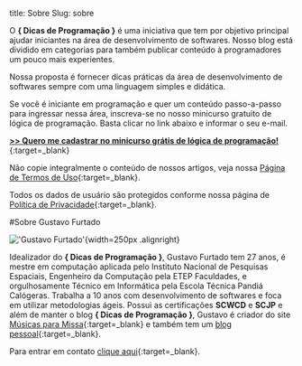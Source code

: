 title: Sobre
Slug: sobre

O **{ Dicas de Programação }** é uma iniciativa que tem por objetivo
principal ajudar iniciantes na área de desenvolvimento de softwares.
Nosso blog está dividido em categorias para também publicar conteúdo à
programadores um pouco mais experientes.

Nossa proposta é fornecer dicas práticas da área de desenvolvimento de
softwares sempre com uma linguagem simples e didática.

Se você é iniciante em programação e quer um conteúdo passo-a-passo para
ingressar nessa área, inscreva-se no nosso minicurso gratuito de lógica
de programação. Basta clicar no link abaixo e informar o seu e-mail.

[**>> Quero me cadastrar no minicurso grátis de lógica de programação!**](http://mclp.dicasdeprogramacao.com.br/){:target=\_blank}

Não copie integralmente o conteúdo de nossos artigos, veja nossa [Página
de Termos de
Uso](/termos-de-uso "Termos de Uso - { Dicas de Programação }"){:target=\_blank}.

Todos os dados de usuário são protegidos conforme nossa página de
[Política de
Privacidade](/politica-de-privacidade "Política de Privacidade - { Dicas de Programação }"){:target=\_blank}.

#Sobre Gustavo Furtado

!['Gustavo Furtado'](http://gustavofurtado.com.br/images/profile.jpg){width=250px .alignright}

Idealizador do **{ Dicas de Programação }**, Gustavo Furtado tem 27
anos, é mestre em computação aplicada pelo Instituto Nacional de
Pesquisas Espaciais, Engenheiro da Computação pela ETEP Faculdades, e
orgulhosamente Técnico em Informática pela Escola Técnica Pandiá
Calógeras. Trabalha a 10 anos com desenvolvimento de softwares e foca em utilizar metodologias ágeis.
Possui as certificações **SCWCD** e **SCJP** e além de manter o blog **{ Dicas de
Programação }**, Gustavo é criador do site [Músicas para
Missa](http://musicasparamissa.com.br){:target=\_blank} e também tem um [blog
pessoal](http://www.gustavofurtado.com.br/){:target=\_blank}.

Para entrar em contato [clique
aqui](/contato "Contato"){:target=\_blank}.
